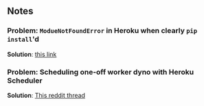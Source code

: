 ## **Notes**

### **Problem: `ModueNotFoundError` in Heroku when clearly `pip install`'d**

**Solution**: [this link](http://sebastien-docs.info/module-not-found-heroku.html)

### **Problem: Scheduling one-off worker dyno with Heroku Scheduler**

**Solution**: [This reddit thread](https://www.reddit.com/r/Heroku/comments/t32x85/help_schedule_a_worker_dyno_from_heroku_container/)